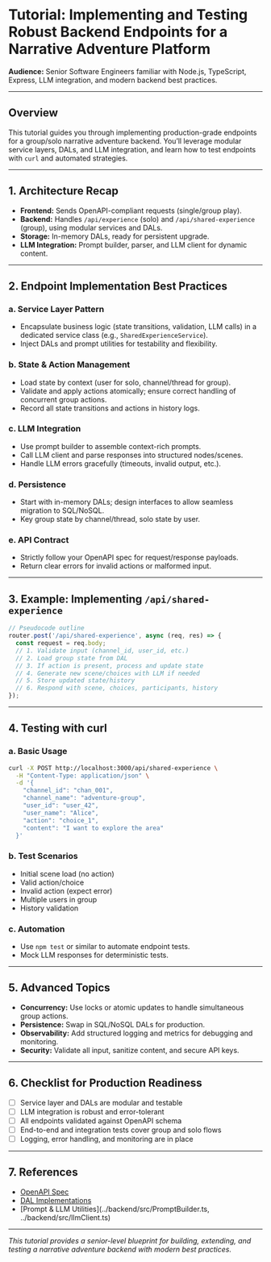 # Tutorial: Implementing and Testing Robust Backend Endpoints for a Narrative Adventure Platform

**Audience:** Senior Software Engineers familiar with Node.js, TypeScript, Express, LLM integration, and modern backend best practices.

---

## Overview
This tutorial guides you through implementing production-grade endpoints for a group/solo narrative adventure backend. You’ll leverage modular service layers, DALs, and LLM integration, and learn how to test endpoints with `curl` and automated strategies.

---

## 1. Architecture Recap
- **Frontend:** Sends OpenAPI-compliant requests (single/group play).
- **Backend:** Handles `/api/experience` (solo) and `/api/shared-experience` (group), using modular services and DALs.
- **Storage:** In-memory DALs, ready for persistent upgrade.
- **LLM Integration:** Prompt builder, parser, and LLM client for dynamic content.

---

## 2. Endpoint Implementation Best Practices

### a. Service Layer Pattern
- Encapsulate business logic (state transitions, validation, LLM calls) in a dedicated service class (e.g., `SharedExperienceService`).
- Inject DALs and prompt utilities for testability and flexibility.

### b. State & Action Management
- Load state by context (user for solo, channel/thread for group).
- Validate and apply actions atomically; ensure correct handling of concurrent group actions.
- Record all state transitions and actions in history logs.

### c. LLM Integration
- Use prompt builder to assemble context-rich prompts.
- Call LLM client and parse responses into structured nodes/scenes.
- Handle LLM errors gracefully (timeouts, invalid output, etc.).

### d. Persistence
- Start with in-memory DALs; design interfaces to allow seamless migration to SQL/NoSQL.
- Key group state by channel/thread, solo state by user.

### e. API Contract
- Strictly follow your OpenAPI spec for request/response payloads.
- Return clear errors for invalid actions or malformed input.

---

## 3. Example: Implementing `/api/shared-experience`

```ts
// Pseudocode outline
router.post('/api/shared-experience', async (req, res) => {
  const request = req.body;
  // 1. Validate input (channel_id, user_id, etc.)
  // 2. Load group state from DAL
  // 3. If action is present, process and update state
  // 4. Generate new scene/choices with LLM if needed
  // 5. Store updated state/history
  // 6. Respond with scene, choices, participants, history
});
```

---

## 4. Testing with curl

### a. Basic Usage

```sh
curl -X POST http://localhost:3000/api/shared-experience \
  -H "Content-Type: application/json" \
  -d '{
    "channel_id": "chan_001",
    "channel_name": "adventure-group",
    "user_id": "user_42",
    "user_name": "Alice",
    "action": "choice_1",
    "content": "I want to explore the area"
  }'
```

### b. Test Scenarios
- Initial scene load (no action)
- Valid action/choice
- Invalid action (expect error)
- Multiple users in group
- History validation

### c. Automation
- Use `npm test` or similar to automate endpoint tests.
- Mock LLM responses for deterministic tests.

---

## 5. Advanced Topics
- **Concurrency:** Use locks or atomic updates to handle simultaneous group actions.
- **Persistence:** Swap in SQL/NoSQL DALs for production.
- **Observability:** Add structured logging and metrics for debugging and monitoring.
- **Security:** Validate all input, sanitize content, and secure API keys.

---

## 6. Checklist for Production Readiness
- [ ] Service layer and DALs are modular and testable
- [ ] LLM integration is robust and error-tolerant
- [ ] All endpoints validated against OpenAPI schema
- [ ] End-to-end and integration tests cover group and solo flows
- [ ] Logging, error handling, and monitoring are in place

---

## 7. References
- [OpenAPI Spec](../openapi.shared-experience.yaml)
- [DAL Implementations](../backend/src/services/storage/)
- [Prompt & LLM Utilities](../backend/src/PromptBuilder.ts, ../backend/src/llmClient.ts)

---

*This tutorial provides a senior-level blueprint for building, extending, and testing a narrative adventure backend with modern best practices.*

